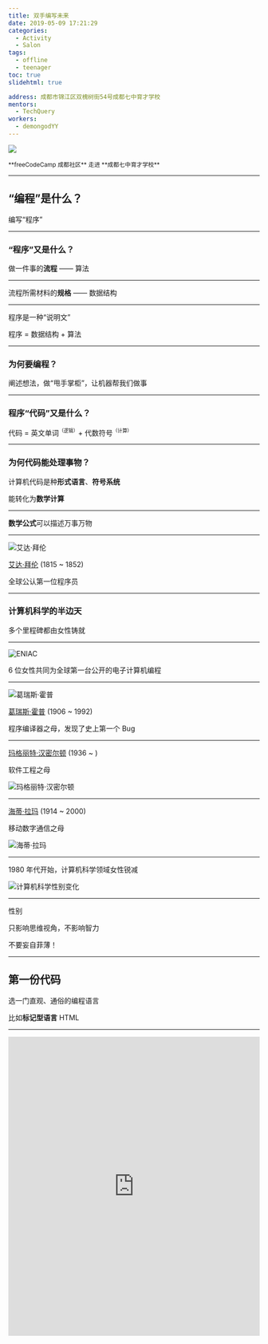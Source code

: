 ```yaml
---
title: 双手编写未来
date: 2019-05-09 17:21:29
categories:
  - Activity
  - Salon
tags:
  - offline
  - teenager
toc: true
slidehtml: true

address: 成都市锦江区双槐树街54号成都七中育才学校
mentors:
  - TechQuery
workers:
  - demongodYY
---
```


![](/images/FCC-CDC-v1.png)

<small>
**freeCodeCamp 成都社区** 走进 **成都七中育才学校**
</small>

---

## “编程”是什么？

编写“程序”

---

### “程序”又是什么？

做一件事的**流程** —— 算法

---

流程所需材料的**规格** —— 数据结构

---

程序是一种“说明文”

程序 = 数据结构 + 算法

---

### 为何要编程？

阐述想法，做“甩手掌柜”，让机器帮我们做事

---

### 程序“代码”又是什么？

代码 = 英文单词<sup><small>（逻辑）</small></sup>+ 代数符号<sup><small>（计算）</small></sup>

---

### 为何代码能处理事物？

计算机代码是种**形式语言**、**符号系统**

能转化为**数学计算**

---

**数学公式**可以描述万事万物

---

![艾达·拜伦](./Ada_Lovelace_portrait.jpg)

[艾达·拜伦][1] (1815 ~ 1852)

全球公认第一位程序员

[1]: https://www.wikiwand.com/zh-cn/%E6%84%9B%E9%81%94%C2%B7%E5%8B%92%E8%8A%99%E8%95%BE%E7%B5%B2

---

### 计算机科学的半边天

多个里程碑都由女性铸就

---

![ENIAC](./Two_women_operating_ENIAC.gif)

6 位女性共同为全球第一台公开的电子计算机编程

---

![葛瑞斯·霍普](./Grace_Hopper_and_UNIVAC.jpg)

[葛瑞斯·霍普][2] (1906 ~ 1992)

程序编译器之母，发现了史上第一个 Bug

[2]: https://www.wikiwand.com/zh/%E8%91%9B%E9%BA%97%E7%B5%B2%C2%B7%E9%9C%8D%E6%99%AE

---

[玛格丽特·汉密尔顿][3] (1936 ~ )

软件工程之母

![玛格丽特·汉密尔顿](./Margaret_Hamilton_restoration.jpg)

[3]: https://www.wikiwand.com/zh/%E8%91%9B%E9%BA%97%E7%B5%B2%C2%B7%E9%9C%8D%E6%99%AE

---

[海蒂·拉玛][4] (1914 ~ 2000)

移动数字通信之母

![海蒂·拉玛](./Hedy_Lamarr_in_a_1940_MGM_publicity_still.jpg)

[4]: https://www.wikiwand.com/zh-hans/%E6%B5%B7%E8%92%82%C2%B7%E6%8B%89%E7%8E%9B

---

1980 年代开始，计算机科学领域女性锐减

![计算机科学性别变化](./CS-gender.jpg)

---

性别

只影响思维视角，不影响智力

不要妄自菲薄！

---

## 第一份代码

选一门直观、通俗的编程语言

比如**标记型语言** HTML

---

<iframe
  frameborder="no"
  allowtransparency="true"
  allowfullscreen="true"
  scrolling="no"
  style="width: 100%"
  height="600"
  src="https://codepen.io/tech_query/embed/vwGEJV/?height=600&theme-id=dark&default-tab=html,result"
>
</iframe>
